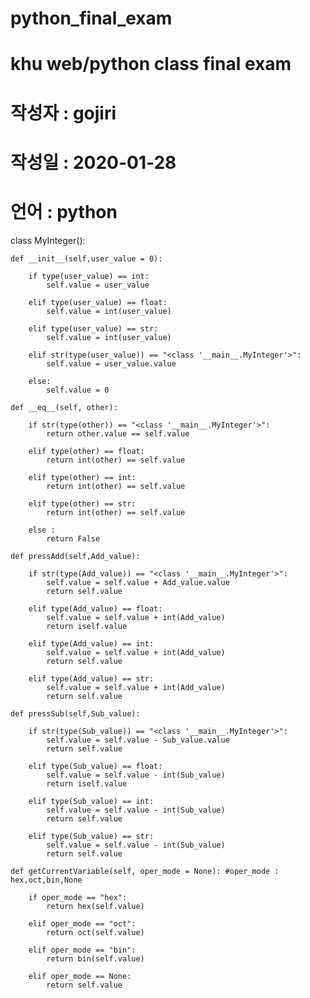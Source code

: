 # python_final_exam
# khu web/python class final exam
# 작성자 : gojiri
# 작성일 : 2020-01-28
# 언어 : python

class MyInteger():
    
    def __init__(self,user_value = 0):
        
        if type(user_value) == int:
            self.value = user_value
        
        elif type(user_value) == float:
            self.value = int(user_value)
        
        elif type(user_value) == str:
            self.value = int(user_value)
            
        elif str(type(user_value)) == "<class '__main__.MyInteger'>":
            self.value = user_value.value
        
        else:
            self.value = 0
        
    def __eq__(self, other):
        
        if str(type(other)) == "<class '__main__.MyInteger'>":
            return other.value == self.value
        
        elif type(other) == float:
            return int(other) == self.value
        
        elif type(other) == int:
            return int(other) == self.value
        
        elif type(other) == str:
            return int(other) == self.value
        
        else :
            return False
            
    def pressAdd(self,Add_value):
        
        if str(type(Add_value)) == "<class '__main__.MyInteger'>":
            self.value = self.value + Add_value.value
            return self.value
        
        elif type(Add_value) == float:
            self.value = self.value + int(Add_value)
            return iself.value
        
        elif type(Add_value) == int:
            self.value = self.value + int(Add_value)
            return self.value
        
        elif type(Add_value) == str:
            self.value = self.value + int(Add_value)
            return self.value
    
    def pressSub(self,Sub_value):
        
        if str(type(Sub_value)) == "<class '__main__.MyInteger'>":
            self.value = self.value - Sub_value.value
            return self.value
        
        elif type(Sub_value) == float:
            self.value = self.value - int(Sub_value)
            return iself.value
        
        elif type(Sub_value) == int:
            self.value = self.value - int(Sub_value)
            return self.value
        
        elif type(Sub_value) == str:
            self.value = self.value - int(Sub_value)
            return self.value
    
    def getCurrentVariable(self, oper_mode = None): #oper_mode : hex,oct,bin,None
        
        if oper_mode == "hex":
            return hex(self.value)
        
        elif oper_mode == "oct":
            return oct(self.value)
        
        elif oper_mode == "bin":
            return bin(self.value)
            
        elif oper_mode == None:
            return self.value
